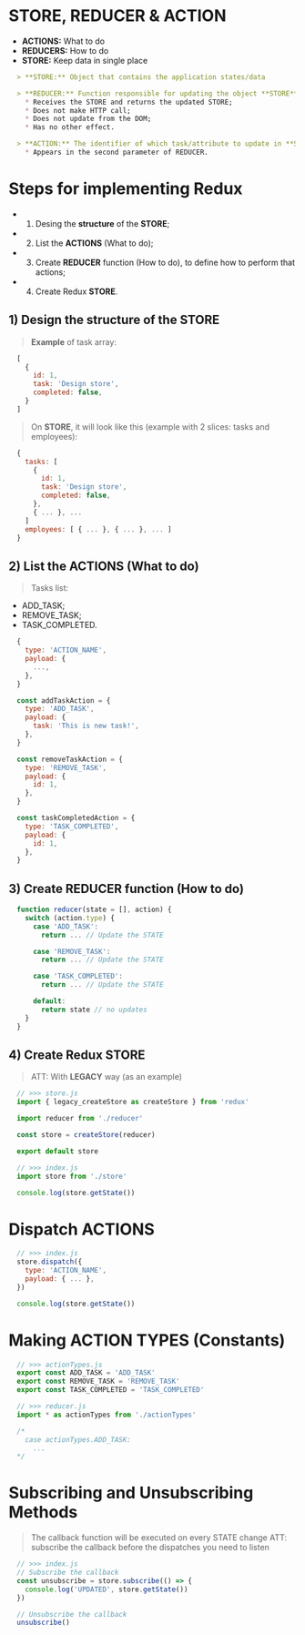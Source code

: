 # STORE, REDUCER & ACTION

* **ACTIONS:** What to do
* **REDUCERS:** How to do
* **STORE:** Keep data in single place

```md
  > **STORE:** Object that contains the application states/data

  > **REDUCER:** Function responsible for updating the object **STORE**:
    * Receives the STORE and returns the updated STORE;
    * Does not make HTTP call;
    * Does not update from the DOM;
    * Has no other effect.

  > **ACTION:** The identifier of which task/attribute to update in **STORE**:
    * Appears in the second parameter of REDUCER.
```

# Steps for implementing Redux

* 1) Desing the **structure** of the **STORE**;

* 2) List the **ACTIONS** (What to do);

* 3) Create **REDUCER** function (How to do), to define how to perform that actions;

* 4) Create Redux **STORE**.

## 1) Design the structure of the STORE

> **Example** of task array:

```jsx
  [
    {
      id: 1,
      task: 'Design store',
      completed: false,
    }
  ]
```

> On **STORE**, it will look like this (example with 2 slices: tasks and employees):

```jsx
  {
    tasks: [
      {
        id: 1,
        task: 'Design store',
        completed: false,
      },
      { ... }, ...
    ]
    employees: [ { ... }, { ... }, ... ]
  }
```

## 2) List the ACTIONS (What to do)

> Tasks list:

* ADD_TASK;
* REMOVE_TASK;
* TASK_COMPLETED.

```jsx
  {
    type: 'ACTION_NAME',
    payload: {
      ...,
    },
  }
```

```jsx
  const addTaskAction = {
    type: 'ADD_TASK',
    payload: {
      task: 'This is new task!',
    },
  }

  const removeTaskAction = {
    type: 'REMOVE_TASK',
    payload: {
      id: 1,
    },
  }

  const taskCompletedAction = {
    type: 'TASK_COMPLETED',
    payload: {
      id: 1,
    },
  }
```

## 3) Create REDUCER function (How to do)

```jsx
  function reducer(state = [], action) {
    switch (action.type) {
      case 'ADD_TASK':
        return ... // Update the STATE

      case 'REMOVE_TASK':
        return ... // Update the STATE

      case 'TASK_COMPLETED':
        return ... // Update the STATE

      default:
        return state // no updates
    }
  }
```

## 4) Create Redux STORE

> ATT: With **LEGACY** way (as an example)

```jsx
  // >>> store.js
  import { legacy_createStore as createStore } from 'redux'

  import reducer from './reducer'

  const store = createStore(reducer)

  export default store

  // >>> index.js
  import store from './store'

  console.log(store.getState())
```

# Dispatch ACTIONS

```jsx
  // >>> index.js
  store.dispatch({
    type: 'ACTION_NAME',
    payload: { ... },
  })

  console.log(store.getState())
```

# Making ACTION TYPES (Constants)

```jsx
  // >>> actionTypes.js
  export const ADD_TASK = 'ADD_TASK'
  export const REMOVE_TASK = 'REMOVE_TASK'
  export const TASK_COMPLETED = 'TASK_COMPLETED'

  // >>> reducer.js
  import * as actionTypes from './actionTypes'

  /*
    case actionTypes.ADD_TASK:
      ...
  */
```

# Subscribing and Unsubscribing Methods

> The callback function will be executed on every STATE change
> ATT: subscribe the callback before the dispatches you need to listen

```jsx
  // >>> index.js
  // Subscribe the callback
  const unsubscribe = store.subscribe(() => {
    console.log('UPDATED', store.getState())
  })

  // Unsubscribe the callback
  unsubscribe()
```
